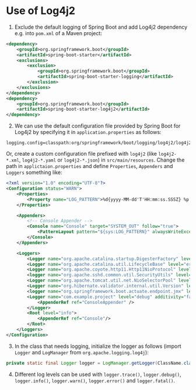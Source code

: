 # Use of Log4j2

1. Exclude the default logging of Spring Boot and add Log4j2 dependency e.g. into `pom.xml` of a Maven project:

  ```xml
  <dependency>
      <groupId>org.springframework.boot</groupId>
      <artifactId>spring-boot-starter</artifactId>
      <exclusions>
          <exclusion>
              <groupId>org.springframework.boot</groupId>
              <artifactId>spring-boot-starter-logging</artifactId>
          </exclusion>
      </exclusions>
  </dependency>
  <dependency>
      <groupId>org.springframework.boot</groupId>
      <artifactId>spring-boot-starter-log4j2</artifactId>
  </dependency>
  ```

2. We can use the default configuration file provided by Spring Boot for Log4j2 by specifying it in `application.properties` as follows:

  ```properties
  logging.config=classpath:org/springframework/boot/logging/log4j2/log4j2.xml
  ```

  Or, create a custom configuration file prefixed with `log4j2` (like `log4j2-*.xml`, `log4j2-*.yaml` or `log4j2-*.json`) in `src/main/resources`. Change the path in `applictaion.properties` and define `Properties`, `Appenders` and `Loggers` something like:

  ```xml
  <?xml version="1.0" encoding="UTF-8"?>
  <Configuration status="WARN">
      <Properties>
          <Property name="LOG_PATTERN">%d{yyyy-MM-dd'T'HH:mm:ss.SSSZ} %p %m%n</Property>
      </Properties>

      <Appenders>
          <!-- Console Appender -->
          <Console name="Console" target="SYSTEM_OUT" follow="true">
              <PatternLayout pattern="${sys:LOG_PATTERN}" alwaysWriteExceptions="false"/>
          </Console>
      </Appenders>

      <Loggers>
          <Logger name="org.apache.catalina.startup.DigesterFactory" level="error"/>
          <Logger name="org.apache.catalina.util.LifecycleBase" level="error"/>
          <Logger name="org.apache.coyote.http11.Http11NioProtocol" level="warn"/>
          <logger name="org.apache.sshd.common.util.SecurityUtils" level="warn"/>
          <Logger name="org.apache.tomcat.util.net.NioSelectorPool" level="warn"/>
          <Logger name="org.hibernate.validator.internal.util.Version" level="warn" />
          <logger name="org.springframework.boot.actuate.endpoint.jmx" level="warn"/>
          <Logger name="com.example.project" level="debug" additivity="false">
              <AppenderRef ref="ConsoleAppender" />
          </Logger>
          <Root level="info">
              <AppenderRef ref="Console"/>
          </Root>
      </Loggers>
  </Configuration>
  ```

3. In the class that needs logging, initialize the logger as follows (import `Logger` and `LogManager` from `org.apache.logging.log4j`):

  ```java
  private static final Logger logger = LogManager.getLogger(ClassName.class);
  ```

4. Different log levels can be used with `logger.trace()`, `logger.debug()`, `logger.info()`, `logger.warn()`, `logger.error()` and `logger.fatal()`.
